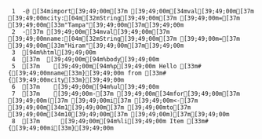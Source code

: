      1	-@ [34mimport[39;49;00m[37m [39;49;00m[34mval[39;49;00m[37m [39;49;00mcity:[04m[32mString[39;49;00m[37m [39;49;00m=[37m [39;49;00m[33m"Tampa"[39;49;00m[37m[39;49;00m
     2	-[37m [39;49;00m[34mval[39;49;00m[37m [39;49;00mname:[04m[32mString[39;49;00m[37m [39;49;00m=[37m [39;49;00m[33m"Hiram"[39;49;00m[37m[39;49;00m
     3	[94m%html[39;49;00m
     4	[37m  [39;49;00m[94m%body[39;49;00m
     5	[37m    [39;49;00m[94m%p[39;49;00m Hello [33m#{[39;49;00mname[33m}[39;49;00m from [33m#{[39;49;00mcity[33m}[39;49;00m
     6	[37m    [39;49;00m[94m%ul[39;49;00m
     7	[37m    [39;49;00m-[37m [39;49;00m[34mfor[39;49;00m[37m [39;49;00m([37m [39;49;00mi[37m [39;49;00m<-[37m [39;49;00m[34m1[39;49;00m[37m [39;49;00mto[37m [39;49;00m[34m10[39;49;00m[37m [39;49;00m)[37m[39;49;00m
     8	[37m      [39;49;00m[94m%li[39;49;00m Item [33m#{[39;49;00mi[33m}[39;49;00m

